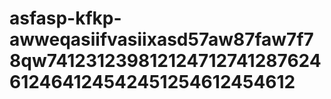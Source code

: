 # asfasp-kfkp-awweqasiifvasiixasd57aw87faw7f78qw741231239812124712741287624612464124542451254612454612